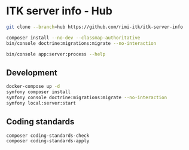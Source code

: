 # ITK server info - Hub

```sh
git clone --branch=hub https://github.com/rimi-itk/itk-server-info
```

```sh
composer install --no-dev --classmap-authoritative
bin/console doctrine:migrations:migrate --no-interaction
```


```sh
bin/console app:server:process --help
```

## Development

```sh
docker-compose up -d
symfony composer install
symfony console doctrine:migrations:migrate --no-interaction
symfony local:server:start
```

## Coding standards

```sh
composer coding-standards-check
composer coding-standards-apply
```
